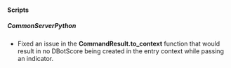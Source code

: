 
#### Scripts
##### CommonServerPython
- Fixed an issue in the **CommandResult.to_context** function that would result in no DBotScore being created in the entry context while passing an indicator.